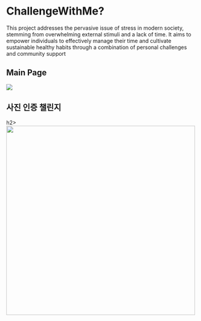 <div class ="maina">
  <h1>ChallengeWithMe?</h1>
<p>
  This project addresses the pervasive issue of stress in modern society, stemming from overwhelming external stimuli and a lack of time. It aims to empower individuals to effectively manage their time and cultivate sustainable healthy habits through a combination of personal challenges and community support
</p>
<h2>Main Page</h2>
<p>
  <img src = "https://github.com/user-attachments/assets/3cb7bf46-4740-4d67-bcbe-51a895db4e57">
</p>
</div>


<div>
<h2>사진 인증 챌린지</h2>h2>
<img src="https://github.com/user-attachments/assets/40cfdde0-d3be-43f6-a9fb-1eef3389df46" width ="500">
</div>
